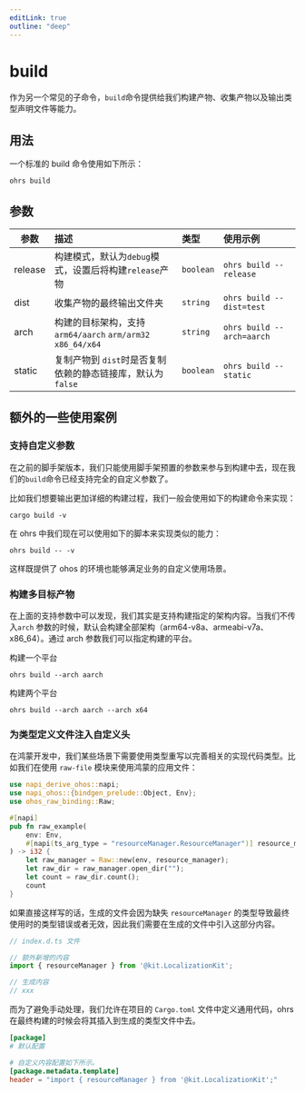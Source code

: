 ```yaml
---
editLink: true
outline: "deep"
---
```


# build

作为另一个常见的子命令，`build`命令提供给我们构建产物、收集产物以及输出类型声明文件等能力。

## 用法

一个标准的 build 命令使用如下所示：

```shell
ohrs build
```

## 参数

| 参数      | 描述                                                | 类型        | 使用示例                      |
|---------|:--------------------------------------------------|:----------|:--------------------------|
| release | 构建模式，默认为`debug`模式，设置后将构建`release`产物               | `boolean` | `ohrs build --release`    |
| dist    | 收集产物的最终输出文件夹                                      | `string`  | `ohrs build --dist=test`  |
| arch    | 构建的目标架构，支持 `arm64/aarch` `arm/arm32` `x86_64/x64` | `string`  | `ohrs build --arch=aarch` |
| static  | 复制产物到 `dist`时是否复制依赖的静态链接库，默认为`false`              | `boolean` | `ohrs build --static`     |

## 额外的一些使用案例

### 支持自定义参数

在之前的脚手架版本，我们只能使用脚手架预置的参数来参与到构建中去，现在我们的`build`命令已经支持完全的自定义参数了。

比如我们想要输出更加详细的构建过程，我们一般会使用如下的构建命令来实现：

```shell
cargo build -v
```

在 ohrs 中我们现在可以使用如下的脚本来实现类似的能力：

```shell
ohrs build -- -v
```

这样既提供了 ohos 的环境也能够满足业务的自定义使用场景。

### 构建多目标产物

在上面的支持参数中可以发现，我们其实是支持构建指定的架构内容。当我们不传入`arch`
参数的时候，默认会构建全部架构（arm64-v8a、armeabi-v7a、x86_64）。通过 arch 参数我们可以指定构建的平台。

构建一个平台

```shell
ohrs build --arch aarch
```

构建两个平台

```shell
ohrs build --arch aarch --arch x64
```

### 为类型定义文件注入自定义头

在鸿蒙开发中，我们某些场景下需要使用类型重写以完善相关的实现代码类型。比如我们在使用 `raw-file` 模块来使用鸿蒙的应用文件：

```rust
use napi_derive_ohos::napi;
use napi_ohos::{bindgen_prelude::Object, Env};
use ohos_raw_binding::Raw;

#[napi]
pub fn raw_example(
    env: Env,
    #[napi(ts_arg_type = "resourceManager.ResourceManager")] resource_manager: Object,
) -> i32 {
    let raw_manager = Raw::new(env, resource_manager);
    let raw_dir = raw_manager.open_dir("");
    let count = raw_dir.count();
    count
}
```

如果直接这样写的话，生成的文件会因为缺失 `resourceManager` 的类型导致最终使用时的类型错误或者无效，因此我们需要在生成的文件中引入这部分内容。

```ts
// index.d.ts 文件

// 额外新增的内容
import { resourceManager } from '@kit.LocalizationKit';

// 生成内容
// xxx
```

而为了避免手动处理，我们允许在项目的 `Cargo.toml` 文件中定义通用代码，ohrs 在最终构建的时候会将其插入到生成的类型文件中去。

```toml
[package]
# 默认配置

# 自定义内容配置如下所示。
[package.metadata.template]
header = "import { resourceManager } from '@kit.LocalizationKit';"
```